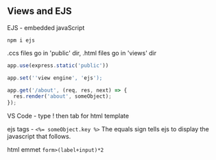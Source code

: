 ## Views and EJS

EJS - embedded javaScript

`npm i ejs`

.ccs files go in 'public' dir,
.html files go in 'views' dir

```js
app.use(express.static('public'))

app.set(''view engine', 'ejs');

app.get('/about', (req, res, next) => {
  res.render('about', someObject);
});
```

VS Code - type ! then tab for html template


ejs tags - `<%= someObject.key %>` The equals sign tells ejs to display the javascript that follows.

html emmet `form>(label+input)*2`
